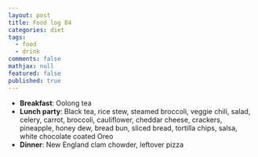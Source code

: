 ```yaml
---
layout: post
title: Food log 84
categories: diet
tags: 
  - food
  - drink
comments: false
mathjax: null
featured: false
published: true
---
```


* **Breakfast**: Oolong tea
* **Lunch party**: Black tea, rice stew, steamed broccoli, veggie chili, salad, celery, carrot, broccoli, cauliflower, cheddar cheese, crackers, pineapple, honey dew, bread bun, sliced bread, tortilla chips, salsa, white chocolate coated Oreo
* **Dinner**: New England clam chowder, leftover pizza
